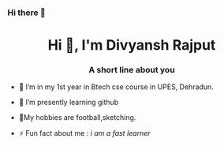 ### Hi there 👋
<h1 align="center">Hi 👋, I'm Divyansh Rajput</h1>
<h3 align="center">A short line about you</h3>

- 🔭 I’m in my 1st year in Btech cse course in UPES, Dehradun.
- 🌱 I’m presently learning github
- 💬My hobbies are football,sketching.

- ⚡ Fun fact about me :   *i am a fast learner*
